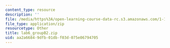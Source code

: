 ```yaml
---
content_type: resource
description: ''
file: /media/https%3A/open-learning-course-data-rc.s3.amazonaws.com/1-103-civil-engineering-materials-laboratory-spring-2004/aa2a66849dfb01dbf03d075e06794705_lab6_groupB2.zip
file_type: application/zip
resourcetype: Other
title: lab6_groupB2.zip
uid: aa2a6684-9dfb-01db-f03d-075e06794705
---
```

